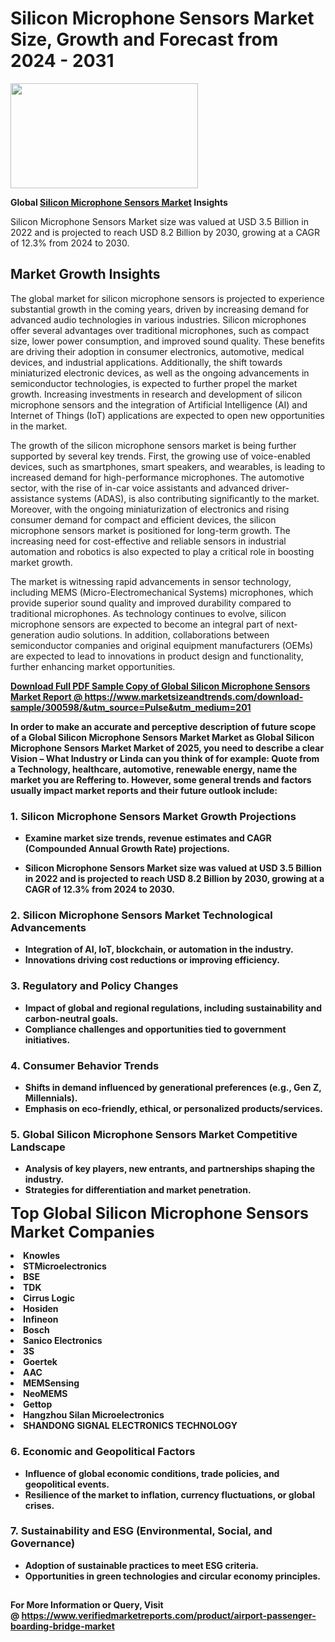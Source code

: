 <H1>Silicon Microphone Sensors Market Size, Growth and Forecast from 2024 - 2031</H1><img class="aligncenter size-medium wp-image-584254" src="https://thirdeyenews.in/wp-content/uploads/2024/09/Global-Market-Research-300x168.jpeg" alt="" width="300" height="168" /><p><strong>Global&nbsp;<a href="https://www.marketsizeandtrends.com/download-sample/300598/&amp;utm_source=Pulse&amp;utm_medium=201">Silicon Microphone Sensors Market</a> Insights</strong></p><p>Silicon Microphone Sensors Market size was valued at USD 3.5 Billion in 2022 and is projected to reach USD 8.2 Billion by 2030, growing at a CAGR of 12.3% from 2024 to 2030.</p><p><h2>Market Growth Insights</h2> <p>The global market for silicon microphone sensors is projected to experience substantial growth in the coming years, driven by increasing demand for advanced audio technologies in various industries. Silicon microphones offer several advantages over traditional microphones, such as compact size, lower power consumption, and improved sound quality. These benefits are driving their adoption in consumer electronics, automotive, medical devices, and industrial applications. Additionally, the shift towards miniaturized electronic devices, as well as the ongoing advancements in semiconductor technologies, is expected to further propel the market growth. Increasing investments in research and development of silicon microphone sensors and the integration of Artificial Intelligence (AI) and Internet of Things (IoT) applications are expected to open new opportunities in the market.</p> <p><strong><a href="#"></a></strong></p> <p>The growth of the silicon microphone sensors market is being further supported by several key trends. First, the growing use of voice-enabled devices, such as smartphones, smart speakers, and wearables, is leading to increased demand for high-performance microphones. The automotive sector, with the rise of in-car voice assistants and advanced driver-assistance systems (ADAS), is also contributing significantly to the market. Moreover, with the ongoing miniaturization of electronics and rising consumer demand for compact and efficient devices, the silicon microphone sensors market is positioned for long-term growth. The increasing need for cost-effective and reliable sensors in industrial automation and robotics is also expected to play a critical role in boosting market growth.</p> <p>The market is witnessing rapid advancements in sensor technology, including MEMS (Micro-Electromechanical Systems) microphones, which provide superior sound quality and improved durability compared to traditional microphones. As technology continues to evolve, silicon microphone sensors are expected to become an integral part of next-generation audio solutions. In addition, collaborations between semiconductor companies and original equipment manufacturers (OEMs) are expected to lead to innovations in product design and functionality, further enhancing market opportunities.</p> <p><strong><a href="#"></p><p><span class=""><strong>Download Full PDF Sample Copy of Global Silicon Microphone Sensors Market Report</strong> @ <a href="https://www.marketsizeandtrends.com/download-sample/300598/&amp;utm_source=Pulse&amp;utm_medium=201" target="_blank">https://www.marketsizeandtrends.com/download-sample/300598/&amp;utm_source=Pulse&amp;utm_medium=201</a></span></p><p>In order to make an accurate and perceptive description of future scope of a Global&nbsp;Silicon Microphone Sensors Market Market as Global&nbsp;Silicon Microphone Sensors Market Market of 2025, you need to describe a clear Vision &ndash; What Industry or Linda can you think of for example: Quote from a Technology, healthcare, automotive, renewable energy, name the market you are Reffering to. However, some general trends and factors usually impact market reports and their future outlook include:</p><h3>1.&nbsp;<strong>Silicon Microphone Sensors Market Growth Projections</strong></h3><ul><li>Examine market size trends, revenue estimates and CAGR (Compounded Annual Growth Rate) projections.</li><li><p>Silicon Microphone Sensors Market size was valued at USD 3.5 Billion in 2022 and is projected to reach USD 8.2 Billion by 2030, growing at a CAGR of 12.3% from 2024 to 2030.</p></li></ul><h3>2.&nbsp;<strong>Silicon Microphone Sensors Market Technological Advancements</strong></h3><ul><li>Integration of AI, IoT, blockchain, or automation in the industry.</li><li>Innovations driving cost reductions or improving efficiency.</li></ul><h3>3.&nbsp;<strong>Regulatory and Policy Changes</strong></h3><ul><li>Impact of global and regional regulations, including sustainability and carbon-neutral goals.</li><li>Compliance challenges and opportunities tied to government initiatives.</li></ul><h3>4.&nbsp;<strong>Consumer Behavior Trends</strong></h3><ul><li>Shifts in demand influenced by generational preferences (e.g., Gen Z, Millennials).</li><li>Emphasis on eco-friendly, ethical, or personalized products/services.</li></ul><h3>5.&nbsp;<strong>Global Silicon Microphone Sensors Market Competitive Landscape</strong></h3><ul><li>Analysis of key players, new entrants, and partnerships shaping the industry.</li><li>Strategies for differentiation and market penetration.</li></ul><p data-pm-slice="1 1 []"><span style="color: inherit; font-family: inherit; font-size: 25px;">Top Global Silicon Microphone Sensors Market Companies</span></p><div class="" data-test-id=""><p><li>Knowles</li><li> STMicroelectronics</li><li> BSE</li><li> TDK</li><li> Cirrus Logic</li><li> Hosiden</li><li> Infineon</li><li> Bosch</li><li> Sanico Electronics</li><li> 3S</li><li> Goertek</li><li> AAC</li><li> MEMSensing</li><li> NeoMEMS</li><li> Gettop</li><li> Hangzhou Silan Microelectronics</li><li> SHANDONG SIGNAL ELECTRONICS TECHNOLOGY</li></p></div><h3>6.&nbsp;<strong>Economic and Geopolitical Factors</strong></h3><ul><li>Influence of global economic conditions, trade policies, and geopolitical events.</li><li>Resilience of the market to inflation, currency fluctuations, or global crises.</li></ul><h3>7.&nbsp;<strong>Sustainability and ESG (Environmental, Social, and Governance)</strong></h3><ul><li>Adoption of sustainable practices to meet ESG criteria.</li><li>Opportunities in green technologies and circular economy principles.</li></ul><h2><strong style="font-size: 14px;">For More Information or Query, Visit @&nbsp;</strong><a style="background-color: #ffffff; font-size: 14px;" href="https://www.marketsizeandtrends.com/report/silicon-microphone-sensors-market/" target="_blank">https://www.verifiedmarketreports.com/product/airport-passenger-boarding-bridge-market</a></h2>